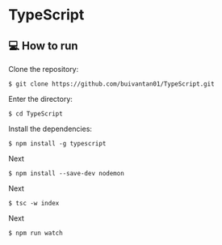 # TypeScript


## :computer: How to run

Clone the repository:

```
$ git clone https://github.com/buivantan01/TypeScript.git
```

Enter the directory:

```
$ cd TypeScript
```

Install the dependencies:

```
$ npm install -g typescript
```

Next

```
$ npm install --save-dev nodemon
```

Next

```
$ tsc -w index
```


Next

```
$ npm run watch
```

